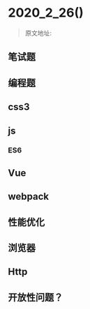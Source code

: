 # 2020_2_26()
> 原文地址: 

## 笔试题

## 编程题

## css3

## js 

### ES6

## Vue

## webpack

## 性能优化

## 浏览器

## Http

## 开放性问题？
